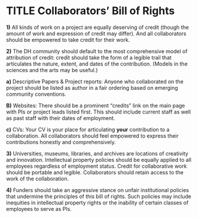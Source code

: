 # TITLE Collaborators’ Bill of Rights

**1)**
All kinds of work on a project are equally deserving of credit (though the amount of work and expression of credit may differ). And all collaborators should be empowered to take credit for their work.



**2)** The DH community should default to the most comprehensive model of attribution of credit: credit should take the form of a legible trail that articulates the nature, extent, and dates of the contribution. (Models in the sciences and the arts may be useful.)

**a)** Descriptive Papers & Project reports: Anyone who collaborated on the project should be listed as author in a fair ordering based on emerging community conventions.

**B)**
Websites: There should be a prominent “credits” link on the main page with PIs or project leads listed first. This should include current staff as well as past staff with their dates of employment.


**c)** CVs: Your CV is your place for articulating **your** contribution to a collaboration. All collaborators should feel empowered to express their contributions honestly and comprehensively.


**3)** Universities, museums, libraries, and archives are locations of creativity and innovation. Intellectual property policies should be equally applied to all employees regardless of employment status. Credit for collaborative work should be portable and legible. Collaborators should retain access to the work of the collaboration.


**4)** Funders should take an aggressive stance on unfair institutional policies that undermine the principles of this bill of rights. Such policies may include inequities in intellectual property rights or the inability of certain classes of employees to serve as PIs.
